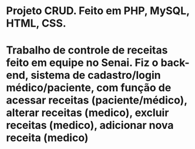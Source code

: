 # Projeto CRUD. Feito em PHP, MySQL, HTML, CSS.
# Trabalho de controle de receitas feito em equipe no Senai. Fiz o back-end, sistema de cadastro/login médico/paciente, com função de acessar receitas (paciente/médico), alterar receitas (medico), excluir receitas (medico), adicionar nova receita (medico)
